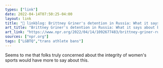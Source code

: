 ```yaml
---
types: ["link"]
date: 2022-04-14T07:50:25-04:00
layout: link
title: "🔗 linkblog: Brittney Griner's detention in Russia: What it says about basketball's pay gap : NPR'"
art_title: "Brittney Griner's detention in Russia: What it says about basketball's pay gap : NPR"
art_link: "https://www.npr.org/2022/04/14/1092677483/brittney-griner-russia-detention-wnba-nba-pay-gap"
sources: ["npr.org"]
tags: ["LGBTQ","trans athlete bans"]
---
```

Seems to me that folks truly concerned about the integrity of women's sports would have more to say about this.
